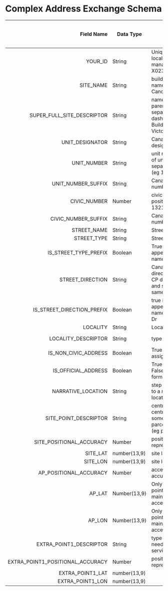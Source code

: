 # Complex Address Exchange Schema

Field Name |	Data Type |	Description | Required for Civic Address|Required for Non-civic address
---: | --- | --- | ---| ---
YOUR_ID |String|Unique identifier in your local address management system (eg X0233212)| yes|yes
SITE_NAME |String|building or landmark name (eg Centennial Candle)|yes|yes
SUPER_FULL_SITE_DESCRIPTOR|String|names of all sites in parent site hierarchy separated by double-dash (eg Student Union Building -- University of Victoria)|No|No
UNIT_DESIGNATOR |String|Canada Post unit designator (eg APT)|No|No
UNIT_NUMBER|String|unit number or sequence of unit number ranges separated by commas (eg 100-119,200-219)|No|No
UNIT_NUMBER_SUFFIX|String|Canada Post unit number suffix (eg C)|No|No
CIVIC_NUMBER|Number| civic number, usually a positive integer (eg 1321)|yes|no
CIVIC_NUMBER_SUFFIX|String|Canada Post civic number suffix (eg A)
STREET_NAME|String|Street name|Yes|No
STREET_TYPE|String|Street type|No|No
IS_STREET_TYPE_PREFIX|Boolean| True if street type appears before street name as in HWY 17
STREET_DIRECTION|String|Canada Post street direction (eg NW); Note CP does not allow prefix and suffix street type in same address|No|No
IS_STREET_DIRECTION_PREFIX|Boolean|true if street direction appears before street name as in SW Marine Dr
LOCALITY|String|Locality (eg Victoria)|Yes|Yes
LOCALITY_DESCRIPTOR|String|type of locality|(eg Municipality)|Yes|Yes
IS_NON_CIVIC_ADDRESS|Boolean|True if address has no assigned civic number|Yes|Yes
IS_OFFICIAL_ADDRESS|Boolean|True if address is official; False if unofficial (e.g., former address)|Yes|Yes
NARRATIVE_LOCATION|String|step by step directions to a non-civic address location|No|Yes	
SITE_POINT_DESCRIPTOR|String|centroid (e.g., parcel centroid), parcel (e.g., somewhere in parcel),rooftop,frontDoor (eg parcel)|Yes|Yes
SITE_POSITIONAL_ACCURACY|Number|positional accuracy of N represents +/- metres|yes|yes
SITE_LAT|number(13,9)|site latitude|yes|yes
SITE_LON|	number(13,9)|site longitude|yes|yes
AP_POSITIONAL_ACCURACY|Number|access point positional accuracy in metres|yes|yes
AP_LAT|Number(13,9)|Only needed if access point is different than main civic address access point|No|Yes
AP_LON|Number(13,9)|Only needed if access point is different than main civic address access point|No|Yes	
EXTRA_POINT1_DESCRIPTOR|String|type of extra point 1 if needed (eg serviceAccess)|Yes|Yes
EXTRA_POINT1_POSITIONAL_ACCURACY|Number|positional accuracy of N represents +/- N metres|yes|yes
EXTRA_POINT1_LAT|number(13,9)||yes|yes
EXTRA_POINT1_LON|number(13,9)||yes|yes
